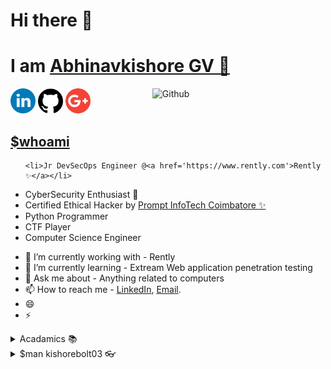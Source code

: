 # Hi there 👋

<!--
**kishorebolt03/kishorebolt03** is a ✨ _special_ ✨ repository because its `README.md` (this file) appears on your GitHub profile.

Here are some ideas to get you started:

- 🔭 I’m currently working on ...
- 🌱 I’m currently learning ...
- 👯 I’m looking to collaborate on ...
- 🤔 I’m looking for help with ...
- 💬 Ask me about ...
- 📫 How to reach me: ...
- 😄 Pronouns: ...
- ⚡ Fun fact: ...
-->

<h1>I am <a href="https://www.linkedin.com/in/abhinavkishore-g-v-6737b1183/">Abhinavkishore GV 👋 </h1>
<img width="55%" align="right" alt="Github" src="https://raw.githubusercontent.com/onimur/.github/master/.resources/git-header.svg" />
<a href="https://www.linkedin.com/in/abhinavkishore-g-v-6737b1183/"><img src="https://github.com/kishorebolt03/kishorebolt03/blob/master/logos/linkedin.png" width="40" /></a>
<a href="https://github.com/kishorebolt03"><img src="https://github.com/kishorebolt03/kishorebolt03/blob/master/logos/github-logo.png" width="40" /></a>
<a href="mailto:kishorebolt60@gmail.com"><img src="https://github.com/kishorebolt03/kishorebolt03/blob/master/logos/google-plus.png" width="40" /></a>
<h2>  <a href="kishorebolt03.github.io">$whoami</a> </h2>
<ul>
	
	<li>Jr DevSecOps Engineer @<a href='https://www.rently.com'>Rently ✨</a></li>
  <li>CyberSecurity Enthusiast 🌱 </li>
	<li>Certified Ethical Hacker by <a href="https://www.promptinfotech.co.in/">Prompt InfoTech Coimbatore ✨ </a></li>
	<li>Python Programmer</li>
	<li>CTF Player</li>
	<li>Computer Science Engineer</li>
</ul>
<ul>
	<li>🔭 I’m currently working with  	- Rently</li>
	<li>🌱 I’m currently learning 		- Extream Web application penetration testing</li>
	<li>💬 Ask me about   			- Anything related to computers </li>
	<li>📫 How to reach me			- <a href='https://www.linkedin.com/in/abhinavkishore-g-v-6737b1183/'>LinkedIn</a>, <a href='mailto:kishorebolt60@gmail.com'>Email</a>.  </li>
	<li>😄</li>
	<li>⚡</li>
</ul>
	
<details>
<summary>Acadamics 📚</summary>
<ul>
	<li>Engineering**: <a href="http://siet.ac.in/">Sri Shakthi Institute of Engineering and Technology, Coimbatore</a></li>
  	<li>Schooling: <a href="https://amritavidyalayamcbse.com/">Amrita Vidyalayam, Nallampalayam, Coimbatore</a></li>
</ul>
</details>

<details>
<summary> $man kishorebolt03 👓 </summary>
<ul>
  <li><a>I Know - Cybersecurity, Ethical Hacking, CCNA, Linux, Penetration Testing, Bug Hunting and many more in Computers and Technology. </a></li>
  <li>I am - Under Construction 💬</li>
  <li><a> Tools - Python, C, C++, Java, Arduino, Linux (Kali, parrotOS, blackarch, backbox, fedora, ubuntu, etc), Windows (server2008, server2012, server2016), CircleCI, Docker, Git, AWS Cloud, Social_Engineering_Kit, Wireshark, Nmap, Nikto, Metasploit, Openvas, Netsparker, OWASP ZAP, Aircrack-ng  and much more. </a></li>
</ul>
</details>

